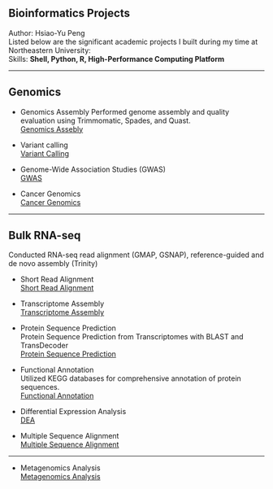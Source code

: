 ## Bioinformatics Projects

Author: Hsiao-Yu Peng  
Listed below are the significant academic projects I built during my time at Northeastern University: <br>
Skills: **Shell, Python, R, High-Performance Computing Platform** 

---

## Genomics

- Genomics Assembly
  Performed genome assembly and quality evaluation using Trimmomatic, Spades, and Quast.   
  [Genomics Assebly](https://github.com/penghy27/Bioinformatics_Projects/tree/main/GenomeAssembly) <br>

- Variant calling  
  [Variant Calling](https://github.com/penghy27/Bioinformatics_Projects/tree/main/VariantCalling)<br>

- Genome-Wide Association Studies (GWAS)  
  [GWAS](https://github.com/penghy27/Bioinformatics_Projects/tree/main/GWAS) <br>

- Cancer Genomics  
  [Cancer Genomics](https://github.com/penghy27/Bioinformatics_Projects/tree/main/CancerGenomics)<br>

---

## Bulk RNA-seq

Conducted RNA-seq read alignment (GMAP, GSNAP), reference-guided and de novo assembly (Trinity)  

- Short Read Alignment  
[Short Read Alignment](https://github.com/penghy27/Bioinformatics_Projects/tree/main/ShortReadAlignment) <br>

- Transcriptome Assembly  
[Transcriptome Assembly](https://github.com/penghy27/Bioinformatics_Projects/tree/main/TranscriptomeAssembly) <br>

- Protein Sequence Prediction  
  Protein Sequence Prediction from Transcriptomes with BLAST and TransDecoder  
[Protein Sequence Prediction](https://github.com/penghy27/Bioinformatics_Projects/tree/main/ProteinSequenceAnalysis) <br>

- Functional Annotation  
  Utilized KEGG databases for comprehensive annotation of protein sequences.  
[Functional Annotation](https://github.com/penghy27/Bioinformatics_Projects/tree/main/FunctionalAnnotation) <br>

- Differential Expression Analysis  
  [DEA](https://github.com/penghy27/Bioinformatics_Projects/tree/main/DifferentialExpressionAnalysis)  <br>
  
- Multiple Sequence Alignment  
  [Multiple Sequence Alignment](https://github.com/penghy27/Bioinformatics_Projects/tree/main/MultipleSequenceAlignment)<br>

---
  
- Metagenomics Analysis  
  [Metagenomics Analysis](https://github.com/penghy27/Bioinformatics_Projects/tree/main/MetagenomicsAnalysis) <br>
  

